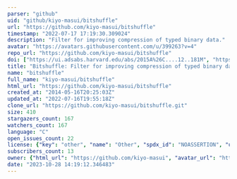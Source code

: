 ```yaml
---
parser: "github"
uid: "github/kiyo-masui/bitshuffle"
url: "https://github.com/kiyo-masui/bitshuffle"
timestamp: "2022-07-17 17:19:30.309024"
description: "Filter for improving compression of typed binary data."
avatar: "https://avatars.githubusercontent.com/u/399263?v=4"
repo_url: "https://github.com/kiyo-masui/bitshuffle"
doi: ["https://ui.adsabs.harvard.edu/abs/2015A%26C....12..181M", "https://ui.adsabs.harvard.edu/abs/2017ascl.soft12004M/abstract"]
title: "Bitshuffle: Filter for improving compression of typed binary data"
name: "bitshuffle"
full_name: "kiyo-masui/bitshuffle"
html_url: "https://github.com/kiyo-masui/bitshuffle"
created_at: "2014-05-16T20:25:03Z"
updated_at: "2022-07-16T19:55:18Z"
clone_url: "https://github.com/kiyo-masui/bitshuffle.git"
size: 410
stargazers_count: 167
watchers_count: 167
language: "C"
open_issues_count: 22
license: {"key": "other", "name": "Other", "spdx_id": "NOASSERTION", "url": null, "node_id": "MDc6TGljZW5zZTA="}
subscribers_count: 13
owner: {"html_url": "https://github.com/kiyo-masui", "avatar_url": "https://avatars.githubusercontent.com/u/399263?v=4", "login": "kiyo-masui", "type": "User"}
date: "2023-10-28 14:19:12.346483"
---
```

